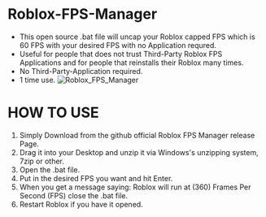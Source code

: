 # Roblox-FPS-Manager
- This open source .bat file will uncap your Roblox capped FPS which is 60 FPS with your desired FPS with no Application requred.
- Useful for people that does not trust Third-Party Roblox FPS Applications and for people that reinstalls their Roblox many times.
- No Third-Party-Application required.
- 1 time use.
![Roblox_FPS_Manager](https://github.com/joex0fficial/Roblox-FPS-Manager/assets/162143805/4d2fa78d-9e47-4aa7-b830-64a9a5866e60)

# HOW TO USE

1. Simply Download from the github official Roblox FPS Manager release Page.
2. Drag it into your Desktop and unzip it via Windows's unzipping system, 7zip or other.
3. Open the .bat file.
4. Put in the desired FPS you want and hit Enter.
5. When you get a message saying: Roblox will run at (360) Frames Per Second (FPS) close the .bat file.
6. Restart Roblox if you have it opened.
